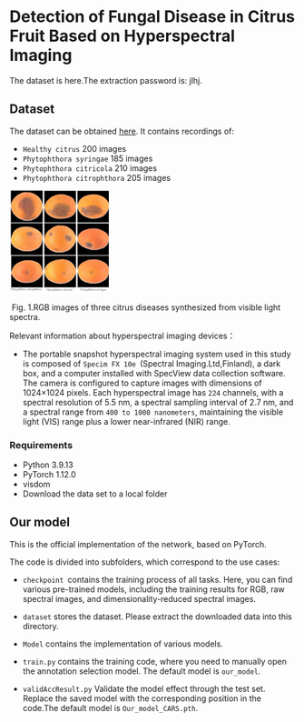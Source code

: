 # Detection of Fungal Disease in Citrus Fruit Based on Hyperspectral Imaging

The dataset is here.The extraction password is: jlhj.
## Dataset

The dataset can be obtained [here](https://pan.baidu.com/s/1M7p4nJLL18oUTuOW73DHbQ?pwd=jlhj). It contains recordings of:

- `Healthy citrus`		200 images
- `Phytophthora syringae`		185 images
- `Phytophthora citricola`		210 images
- `Phytophthora citrophthora`		205 images

<img src=".\images\image_1.png" style="zoom: 20%;" />

​						Fig. 1.RGB images of three citrus diseases synthesized from visible light spectra.



Relevant information about hyperspectral imaging devices：

- The portable snapshot hyperspectral imaging system used in this study is composed of `Specim FX 10e `(Spectral Imaging.Ltd,Finland), a dark box, and a computer installed with SpecView data collection software.  The camera is configured to capture images with dimensions of 1024×1024 pixels.  Each hyperspectral image has `224` channels, with a spectral resolution of 5.5 nm, a spectral sampling interval of 2.7 nm, and a spectral range from `400 to 1000 nanometers`, maintaining the visible light (VIS) range plus a lower near-infrared (NIR) range.

### Requirements

- Python 3.9.13
- PyTorch 1.12.0
- visdom
- Download the data set to a local folder

## Our model

This is the official implementation of the network, based on PyTorch.

The code is divided into subfolders, which correspond to the use cases:

- `checkpoint `contains the training process of all tasks. Here, you can find various pre-trained models, including the training results for RGB, raw spectral images, and dimensionality-reduced spectral images.

- `dataset` stores the dataset. Please extract the downloaded data into this directory.

- `Model`  contains the implementation of various models.

- `train.py` contains the training code, where you need to manually open the annotation selection model. The default model is `our_model`.

- `validAccResult.py` Validate the model effect through the test set. Replace the saved model with the corresponding position in the code.The default model is `Our_model_CARS.pth`.

